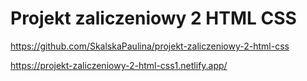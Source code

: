 # Projekt zaliczeniowy 2 HTML CSS



https://github.com/SkalskaPaulina/projekt-zaliczeniowy-2-html-css



https://projekt-zaliczeniowy-2-html-css1.netlify.app/

